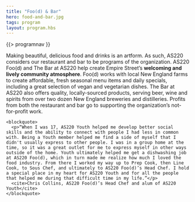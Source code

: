 ```yaml
---
title: "Foo(d) & Bar"
hero: food-and-bar.jpg
tags: program
layout: program.hbs
---
```


{{> programnav }}

<div class="flow">
  <div>
    <p>Making beautiful, delicious food and drinks is an artform. As such, AS220 considers our restaurant and bar to be programs of the organization. AS220 Foo(d) and The Bar at AS220 help create Empire Street’s <b>welcoming and lively community atmosphere</b>. Foo(d) works with local New England farms to create affordable, fresh seasonal menu items and daily specials, including a great selection of vegan and vegetarian dishes. The Bar at AS220 also offers quality, locally-sourced products, serving beer, wine and spirits from over two dozen New England breweries and distilleries. Profits from both the restaurant and bar go to supporting the organization’s not-for-profit work.</p>

    <blockquote>
      <p>“When I was 17, AS220 Youth helped me develop better social skills and the ability to connect with people I had less in common with. Being a Youth member helped me find a side of myself that I didn't usually express to other people. I was in a group home at the time, so it was a great outlet for me to express myself in other ways outside of the home. Youth ultimately helped me get a dishwashing job at AS220 Foo(d), which in turn made me realize how much I loved the food industry. From there I worked my way up to Prep Cook, then Line Cook, to Sous Chef, and ultimately to AS220 Foo(d)’s Head Chef. I hold a special place in my heart for AS220 Youth and for all the people that helped me during that difficult time in my life.”</p>
      <cite>Chris Collins, AS220 Foo(d)’s Head Chef and alum of AS220 Youth</cite>
    </blockquote>

  </div>
</div>
